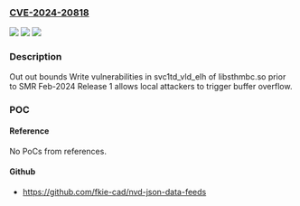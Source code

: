 ### [CVE-2024-20818](https://cve.mitre.org/cgi-bin/cvename.cgi?name=CVE-2024-20818)
![](https://img.shields.io/static/v1?label=Product&message=Samsung%20Mobile%20Devices&color=blue)
![](https://img.shields.io/static/v1?label=Version&message=n%2Fa&color=blue)
![](https://img.shields.io/static/v1?label=Vulnerability&message=CWE-787%3A%20Out-of-bounds%20Write&color=brighgreen)

### Description

Out out bounds Write vulnerabilities in svc1td_vld_elh of libsthmbc.so prior to SMR Feb-2024 Release 1 allows local attackers to trigger buffer overflow.

### POC

#### Reference
No PoCs from references.

#### Github
- https://github.com/fkie-cad/nvd-json-data-feeds


